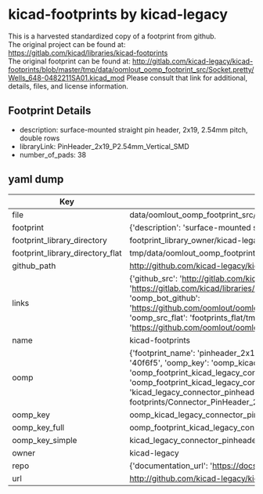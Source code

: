# kicad-footprints by kicad-legacy  
This is a harvested standardized copy of a footprint from github.  
The original project can be found at:  
https://gitlab.com/kicad/libraries/kicad-footprints  
The original footprint can be found at:
http://gitlab.com/kicad-legacy/kicad-footprints/blob/master/tmp/data/oomlout_oomp_footprint_src/Socket.pretty/Wells_648-0482211SA01.kicad_mod
Please consult that link for additional, details, files, and license information.  
## Footprint Details
* description: surface-mounted straight pin header, 2x19, 2.54mm pitch, double rows  
* libraryLink: PinHeader_2x19_P2.54mm_Vertical_SMD  
* number_of_pads: 38  
## yaml dump  
| Key | Value |  
| --- | --- |  
| file | data/oomlout_oomp_footprint_src/kicad-footprints/Connector_PinHeader_2.54mm.pretty/PinHeader_2x19_P2.54mm_Vertical_SMD.kicad_mod |  
| footprint | {'description': 'surface-mounted straight pin header, 2x19, 2.54mm pitch, double rows', 'libraryLink': 'PinHeader_2x19_P2.54mm_Vertical_SMD', 'number_of_pads': 38} |  
| footprint_library_directory | footprint_library_owner/kicad-legacy_kicad-footprints |  
| footprint_library_directory_flat | tmp/data/oomlout_oomp_footprint_src/footprints_flat/kicad_legacy_connector_pinheader_2_54mm_pinheader_2x19_p2_54mm_vertical_smd/working |  
| github_path | http://github.com/kicad-legacy/kicad-footprints/blob/master/tmp/data/oomlout_oomp_footprint_src/Connector_PinHeader_2.54mm.pretty/PinHeader_2x19_P2.54mm_Vertical_SMD.kicad_mod |  
| links | {'github_src': 'http://gitlab.com/kicad-legacy/kicad-footprints/blob/master/tmp/data/oomlout_oomp_footprint_src/Socket.pretty/Wells_648-0482211SA01.kicad_mod', 'github_src_repo': 'https://gitlab.com/kicad/libraries/kicad-footprints', 'oomp_bot': 'tmp/data/oomlout_oomp_footprint_src/footprints/kicad_legacy_connector_pinheader_2_54mm_pinheader_2x19_p2_54mm_vertical_smd/working', 'oomp_bot_github': 'https://github.com/oomlout/oomlout_oomp_footprint_bot/tree/main/tmp/data/oomlout_oomp_footprint_src/footprints/kicad_legacy_connector_pinheader_2_54mm_pinheader_2x19_p2_54mm_vertical_smd/working', 'oomp_src_flat': 'footprints_flat/tmp/data/oomlout_oomp_footprint_src/footprints_flat/kicad_legacy_connector_pinheader_2_54mm_pinheader_2x19_p2_54mm_vertical_smd/working', 'oomp_src_flat_github': 'https://github.com/oomlout/oomlout_oomp_footprint_src/tree/main/tmp/data/oomlout_oomp_footprint_src/footprints_flat/kicad_legacy_connector_pinheader_2_54mm_pinheader_2x19_p2_54mm_vertical_smd/working'} |  
| name | kicad-footprints |  
| oomp | {'footprint_name': 'pinheader_2x19_p2_54mm_vertical_smd', 'library_name': 'connector_pinheader_2_54mm', 'md5': '40f6f5527083d8cb50544a062987edcb', 'md5_10': '40f6f55270', 'md5_5': '40f6f', 'md5_6': '40f6f5', 'oomp_key': 'oomp_kicad_legacy_connector_pinheader_2_54mm_pinheader_2x19_p2_54mm_vertical_smd', 'oomp_key_extra': 'oomp_footprint_kicad_legacy_connector_pinheader_2_54mm_pinheader_2x19_p2_54mm_vertical_smd', 'oomp_key_full': 'oomp_footprint_kicad_legacy_connector_pinheader_2_54mm_pinheader_2x19_p2_54mm_vertical_smd_40f6f5', 'oomp_key_simple': 'kicad_legacy_connector_pinheader_2_54mm_pinheader_2x19_p2_54mm_vertical_smd', 'original_filename': 'data/oomlout_oomp_footprint_src/kicad-footprints/Connector_PinHeader_2.54mm.pretty/PinHeader_2x19_P2.54mm_Vertical_SMD.kicad_mod', 'owner_name': 'kicad_legacy'} |  
| oomp_key | oomp_kicad_legacy_connector_pinheader_2_54mm_pinheader_2x19_p2_54mm_vertical_smd |  
| oomp_key_full | oomp_footprint_kicad_legacy_connector_pinheader_2_54mm_pinheader_2x19_p2_54mm_vertical_smd |  
| oomp_key_simple | kicad_legacy_connector_pinheader_2_54mm_pinheader_2x19_p2_54mm_vertical_smd |  
| owner | kicad-legacy |  
| repo | {'documentation_url': 'https://docs.github.com/rest/repos/repos#get-a-repository', 'message': 'Not Found'} |  
| url | http://github.com/kicad-legacy/kicad-footprints |  

